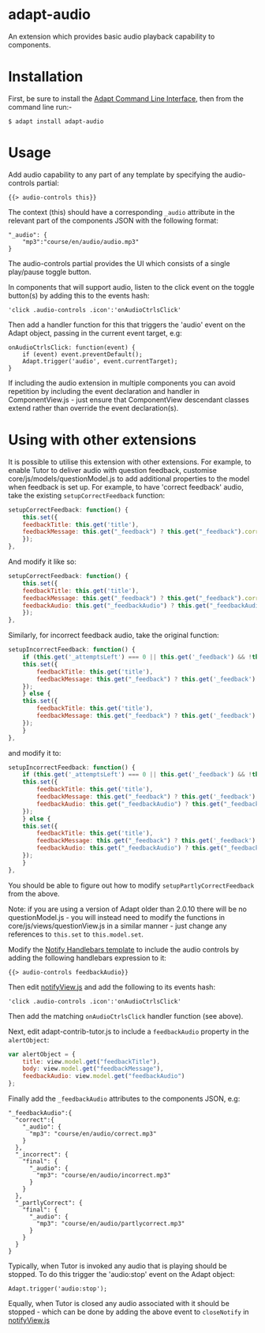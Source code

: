 adapt-audio
===========

An extension which provides basic audio playback capability to components.

Installation
============

First, be sure to install the [Adapt Command Line Interface](https://github.com/cajones/adapt-cli), then from the command line run:-
```
$ adapt install adapt-audio
```
Usage
=====

Add audio capability to any part of any template by specifying the audio-controls partial:
```
{{> audio-controls this}}
```
The context (this) should have a corresponding `_audio` attribute in the relevant part of the components JSON with the following format:
```
"_audio": {
	"mp3":"course/en/audio/audio.mp3"
}
```
The audio-controls partial provides the UI which consists of a single play/pause toggle button.

In components that will support audio, listen to the click event on the toggle button(s) by adding this to the events hash:
```
'click .audio-controls .icon':'onAudioCtrlsClick'
```

Then add a handler function for this that triggers the 'audio' event on the Adapt object, passing in the current event target, e.g:
```
onAudioCtrlsClick: function(event) {
	if (event) event.preventDefault();
	Adapt.trigger('audio', event.currentTarget);
}
```
If including the audio extension in multiple components you can avoid repetition by including the event declaration and handler in ComponentView.js - just ensure that ComponentView descendant classes extend rather than override the event declaration(s).

Using with other extensions
===========================

It is possible to utilise this extension with other extensions. For example, to enable Tutor to deliver audio with question feedback, customise core/js/models/questionModel.js to add additional properties to the model when feedback is set up. For example, to have 'correct feedback' audio, take the existing `setupCorrectFeedback` function:

```js
setupCorrectFeedback: function() {
    this.set({
	feedbackTitle: this.get('title'),
	feedbackMessage: this.get("_feedback") ? this.get("_feedback").correct : ""
    });
},
```
And modify it like so:
```js
setupCorrectFeedback: function() {
    this.set({
	feedbackTitle: this.get('title'),
	feedbackMessage: this.get("_feedback") ? this.get("_feedback").correct : "",
	feedbackAudio: this.get("_feedbackAudio") ? this.get("_feedbackAudio").correct : {}
    });
},
```
Similarly, for incorrect feedback audio, take the original function:
```js
setupIncorrectFeedback: function() {
    if (this.get('_attemptsLeft') === 0 || this.get('_feedback') && !this.get('_feedback')._incorrect.notFinal) {
	this.set({
	    feedbackTitle: this.get('title'),
	    feedbackMessage: this.get("_feedback") ? this.get('_feedback')._incorrect.final : ""
	});
    } else {
	this.set({
	    feedbackTitle: this.get('title'),
	    feedbackMessage: this.get("_feedback") ? this.get('_feedback')._incorrect.notFinal : ""
	});
    }
},
```
and modify it to:
```js
setupIncorrectFeedback: function() {
    if (this.get('_attemptsLeft') === 0 || this.get('_feedback') && !this.get('_feedback')._incorrect.notFinal) {
	this.set({
	    feedbackTitle: this.get('title'),
	    feedbackMessage: this.get("_feedback") ? this.get('_feedback')._incorrect.final : "",
	    feedbackAudio: this.get("_feedbackAudio") ? this.get("_feedbackAudio")._incorrect.final : {}
	});
    } else {
	this.set({
	    feedbackTitle: this.get('title'),
	    feedbackMessage: this.get("_feedback") ? this.get('_feedback')._incorrect.notFinal : "",
	    feedbackAudio: this.get("_feedbackAudio") ? this.get("_feedbackAudio")._incorrect.notFinal : {}
	});
    }
},
```
You should be able to figure out how to modify `setupPartlyCorrectFeedback` from the above.

Note: if you are using a version of Adapt older than 2.0.10 there will be no questionModel.js - you will instead need to modify the functions in core/js/views/questionView.js in a similar manner - just change any references to `this.set` to `this.model.set`.

Modify the [Notify Handlebars template](https://github.com/adaptlearning/adapt_framework/blob/master/src/core/templates/notify.hbs) to include the audio controls by adding the following handlebars expression to it:
```
{{> audio-controls feedbackAudio}}
```
Then edit [notifyView.js](https://github.com/adaptlearning/adapt_framework/blob/master/src/core/views/notifyView.js) and add the following to its events hash:
```
'click .audio-controls .icon':'onAudioCtrlsClick'
```
Then add the matching `onAudioCtrlsClick` handler function (see above).

Next, edit adapt-contrib-tutor.js to include a `feedbackAudio` property in the `alertObject`:
```js
var alertObject = {
    title: view.model.get("feedbackTitle"),
    body: view.model.get("feedbackMessage"),
    feedbackAudio: view.model.get("feedbackAudio")
};
```
Finally add the `_feedbackAudio` attributes to the components JSON, e.g:
```
"_feedbackAudio":{
  "correct":{
    "_audio": {
      "mp3": "course/en/audio/correct.mp3"
    }
  },
  "_incorrect": {
    "final": {
      "_audio": {
        "mp3": "course/en/audio/incorrect.mp3"
      }
    }
  },
  "_partlyCorrect": {
    "final": {
      "_audio": {
        "mp3": "course/en/audio/partlycorrect.mp3"
      }
    }
  }
}
```

Typically, when Tutor is invoked any audio that is playing should be stopped. To do this trigger the 'audio:stop' event on the Adapt object:
```
Adapt.trigger('audio:stop');
```
Equally, when Tutor is closed any audio associated with it should be stopped - which can be done by adding the above event to `closeNotify` in [notifyView.js](https://github.com/adaptlearning/adapt_framework/blob/master/src/core/views/notifyView.js)
